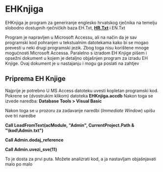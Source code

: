 # EHKnjiga
EHKnjiga je program za generiranje englesko hrvatskog rječnika na temelju slobodno dostupnih rječničkih baza EH.Txt, [__HR.Txt__](https://github.com/gigaly/rjecnik-hrvatskih-jezika) i EN.Txt

Program je napravljen u Microsoft Accessu, ali na način da je sav programski kod pohranjen u tekstualnim datotekama kako bi se mogao prevesti u neki drugi programski jezik. Zbog toga nisu korištene mnoge mogućnosti Microsoft Accessa. Paralelno s izradom EH Knjige pišem i opsežni dokument u kojem je detaljno objašnjen program za izradu EH Knjige. Ovaj dokument je u nastajanju i mogu ga poslati na zahtjev

## Priprema EH Knjige
Najprije je potrebno U MS Access datoteku uvesti kopletan programski kod. Pokrene se (dvostrukim klikom) datoteka __EHKnjiga.accdb__ 
Nakon toga se izvede naredba: __Database Tools > Visual Basic__

Nakon toga se u prozoru za zadavanje naredbi (_Immediate Window_) upišu ove tri naredbe 

__Call LoadFromText(acModule, "Admin", CurrentProject.Path & "\kod\Admin.txt")__

__Call Admin.dodaj_reference__

__Call Admin.uvezi_sve(11)__

To je dosta za prvi puta. Možete analizrati kod, a ja nastavljam objašnjavati malo po malo



